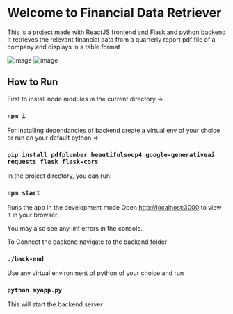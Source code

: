 # Welcome to Financial Data Retriever
This is a project made with ReactJS frontend and Flask and python backend
It retrieves the relevant financial data from a quarterly report pdf file of a company and displays in a table format

![image](https://github.com/user-attachments/assets/80a2fb4d-a451-4b45-be38-b4f54197ff59)
![image](https://github.com/user-attachments/assets/f45ffdb8-78d1-4d5a-ae7f-ff0c0f42fc61)

## How to Run

First to install node modules in the current directory => 
### `npm i`
For installing dependancies of backend create a virtual env of your choice or run on your default python =>
### `pip install pdfplumber beautifulsoup4 google-generativeai requests flask flask-cors`
In the project directory, you can run:

### `npm start`

Runs the app in the development mode
Open [http://localhost:3000](http://localhost:3000) to view it in your browser.

You may also see any lint errors in the console.


To Connect the backend navigate to the backend folder
### `./back-end`
Use any virtual environment of python of your choice and run 
### `python myapp.py`
This will start the backend server
